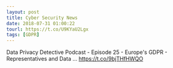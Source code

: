 ```yaml
---
layout: post
title: Cyber Security News
date: 2018-07-31 01:00:22
tourl: https://t.co/U9KYaU2Lgx
tags: [GDPR]
---
```

Data Privacy Detective Podcast - Episode 25 - Europe's GDPR - Representatives and Data ... https://t.co/9bjTHfHWQO